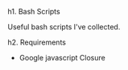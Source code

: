 h1. Bash Scripts

Useful bash scripts I've collected.


h2. Requirements

- Google javascript Closure

